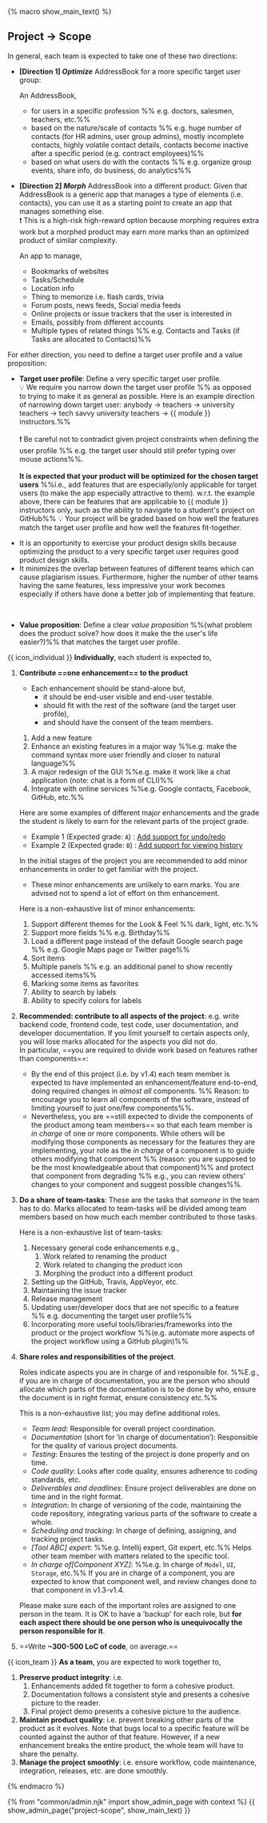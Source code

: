 {% macro show_main_text() %}
<div id="main">

## Project → Scope

<div id="project-direction">
In general, each team is expected to take one of these two directions:

* **[Direction 1]  _Optimize_** AddressBook for a more specific target user group:
   
  <panel header="{{ icon_example }} Examples for the _optimize_ direction" minimized> 
     
  An AddressBook,
     * for users in a specific profession %%&nbsp;e.g. doctors, salesmen, teachers, etc.%%
     * based on the nature/scale of contacts %%&nbsp;e.g. huge number of contacts (for HR admins, user group admins), mostly incomplete contacts, highly volatile contact details, contacts become inactive after a specific period (e.g. contract employees)%%
     * based on what users do with the contacts %%&nbsp;e.g. organize group events, share info, do business, do analytics%%   
     
  </panel><p/>

   
* **[Direction 2] _Morph_** AddressBook into a different product: Given that AddressBook is a generic app that manages a type of elements (i.e. contacts), you can use it as a starting point to create an app that manages something else.<br>
  :exclamation: This is a high-risk high-reward option because morphing requires extra work but a morphed product may earn more marks than an optimized product of similar complexity.
   
  <panel header="{{ icon_example }} Examples for the _morph_ direction" minimized> 
     
  An app to manage, 
  * Bookmarks of websites
  * Tasks/Schedule
  * Location info
  * Thing to memorize i.e. flash cards, trivia
  * Forum posts, news feeds, Social media feeds
  * Online projects or issue trackers that the user is interested in
  * Emails, possibly from different accounts
  * Multiple types of related things %%&nbsp;e.g. Contacts and Tasks (if Tasks are allocated to Contacts)%%
     
  </panel><p/>
   
For either direction, you need to define a target user profile and a value proposition:

* **Target user profile**: Define a very specific target user profile. <br> :bulb: We require you narrow down the target user profile %%&nbsp;as opposed to trying to make it as general as possible. Here is an example direction of narrowing down target user: anybody → teachers → university teachers → tech savvy university teachers → {{ module }} instructors.%%<br><br>
 :exclamation: Be careful not to contradict given project constraints when defining the user profile %%&nbsp;e.g. the target user should still prefer typing over mouse actions%%.<br><br>
  **It is expected that your product will be optimized for the chosen target users** %%i.e., add features that are especially/only applicable for target users (to make the app especially attractive to them). w.r.t. the example above, there can be features that are applicable to {{ module }} instructors only, such as the ability to navigate to a student's project on GitHub%%
 :bulb: Your project will be graded based on how well the features match the target user profile and how well the features fit-together.

<div class="indented-level2">
<panel header="Why the need to narrow down the user profile?" minimized> 
 
* It is an opportunity to exercise your product design skills because optimizing the product to a very specific target user requires good product design skills.
* It minimizes the overlap between features of different teams which can cause plagiarism issues. Furthermore, higher the number of other teams having the same features, less impressive your work becomes especially if others have done a better job of implementing that feature.   
 
</panel>
</div>
<br/>

* **Value proposition**: Define a clear _value proposition_ %%(what problem does the product solve? how does it make the the user's life easier?)%% that matches the target user profile.

</div>
   
<span id="individual-expectations">

{{ icon_individual }} **Individually**, each student is expected to,

1. **Contribute ==one enhancement== to the product**<br>
   * Each enhancement should be stand-alone but,
     * it should be end-user visible and end-user testable.
     * should fit with the rest of the software (and the target user profile),
     * and should have the consent of the team members.
  
   <panel header="{{ icon_example }} Examples of suitable enhancements" minimized>
   
   1. Add a new feature
   1. Enhance an existing features in a major way %%e.g. make the command syntax more user friendly and closer to natural language%%
   1. A major redesign of the GUI %%e.g. make it work like a chat application (note: chat is a form of CLI)%%
   1. Integrate with online services %%e.g. Google contacts, Facebook, GitHub, etc.%%
   
   </panel><p/>
   
   <panel header="{{ icon_example }} Enhancements vs Grade: Examples" minimized> 
   
   Here are some examples of different major enhancements and the grade the student is likely to earn for the relevant parts of the project grade.
   * Example 1 (Expected grade: `A`) : [Add support for undo/redo](https://github.com/se-edu/addressbook-level4/pull/610/files)
   * Example 2 (Expected grade: `B`) : [Add support for viewing history](https://github.com/se-edu/addressbook-level4/pull/440/files)
   
   </panel><p/>

   In the initial stages of the project you are recommended to add minor enhancements in order to get familiar with the project.
   * These minor enhancements are unlikely to earn marks. You are advised not to spend a lot of effort on thm enhancement.
   
   <panel header="{{ icon_example }} Examples of minor enhancements" minimized>
   
   Here is a non-exhaustive list of minor enhancements:
   
   1. Support different themes for the Look & Feel %%&nbsp;dark, light, etc.%%
   1. Support more fields %%&nbsp;e.g. Birthday%%
   1. Load a different page instead of the default Google search page %%&nbsp;e.g. Google Maps page or Twitter page%%
   1. Sort items
   1. Multiple panels %%&nbsp;e.g. an additional panel to show recently accessed items%%
   1. Marking some items as favorites
   1. Ability to search by labels
   1. Ability to specify colors for labels
   
   </panel><p/> 
 
1. **Recommended: contribute to all aspects of the project**: e.g. write backend code, frontend code, test code, user documentation, and developer documentation. If you limit yourself to certain aspects only, you will lose marks allocated for the aspects you did not do.<br>
  In particular, ==you are required to divide work based on features rather than components==:
   * By the end of this project (i.e. by v1.4) each team member is expected to have implemented an enhancement/feature end-to-end, doing required changes in _almost all_ components. %%&nbsp;Reason: to encourage you to learn all components of the software, instead of limiting yourself to just one/few components%%.
   * Nevertheless, you are ==still expected to divide the components of the product among team members== so that each team member is _in charge_ of one or more components. While others will be modifying those components as necessary for the features they are implementing, your role as the _in charge_ of a component is to guide others modifying that component %%&nbsp;(reason: you are supposed to be the most knowledgeable about that component)%% and protect that component from degrading %%&nbsp;e.g., you can review others' changes to your component and suggest possible changes%%.

1. **Do a share of team-tasks**: These are the tasks that _someone_ in the team has to do. Marks allocated to team-tasks will be divided among team members based on how much each member contributed to those tasks.

   <panel header="{{ icon_example }} Examples of team-tasks" minimized>
   
   <span id="example-team-tasks">
   
   Here is a non-exhaustive list of team-tasks:
   
   1. Necessary general code enhancements e.g.,
      1. Work related to renaming the product
      1. Work related to changing the product icon
      1. Morphing the product into a different product
   1. Setting up the GitHub, Travis, AppVeyor, etc.
   1. Maintaining the issue tracker
   1. Release management
   1. Updating user/developer docs that are not specific to a feature %%&nbsp;e.g. documenting the target user profile%%
   1. Incorporating more useful tools/libraries/frameworks into the product or the project workflow %%(e.g. automate more aspects of the project workflow using a GitHub plugin)%%
   
   </span>
   
   </panel><p/>
   
1. **Share roles and responsibilities of the project**.

   <span id="roles">

   Roles indicate aspects you are in charge of and responsible for. %%E.g., if you are in charge of documentation, you are the person who should allocate which parts of the documentation is to be done by who, ensure the document is in right format, ensure consistency etc.%%  
     
   <panel header="{{ icon_example }} Recommended roles and responsibilities" minimized>
   
   This is a non-exhaustive list; you may define additional roles.
   
   * _Team lead_: Responsible for overall project coordination.
   * _Documentation_ (short for ‘in charge of documentation’): Responsible for the quality of various project documents.
   * _Testing_: Ensures the testing of the project is done properly and on time.
   * _Code quality_: Looks after code quality, ensures adherence to coding standards, etc.
   * _Deliverables and deadlines_: Ensure project deliverables are done on time and in the right format.
   * _Integration_: In charge of versioning of the code, maintaining the code repository, integrating various parts of the software to create a whole.
   * _Scheduling and tracking_: In charge of defining, assigning, and tracking project tasks.
   * _[Tool ABC] expert_: %%e.g. Intellij expert, Git expert, etc.%% Helps other team member with matters related to the specific tool.
   * _In charge of[Component XYZ]_: %%e.g. In charge of `Model`, `UI`, `Storage`, etc.%% If you are in charge of a component, you are expected to know that component well, and review changes done to that component in v1.3-v1.4.
   
   </panel>
   <p/>
   
   Please make sure each of the important roles are assigned to one person in the team. It is OK to have a 'backup' for each role, but **for each aspect there should be one person who is unequivocally the person responsible for it**.
   </span>

1. ==Write **~300-500 LoC of code**, on average.==

</span>
<span id="team-expectations">

{{ icon_team }} **As a team**, you are expected to work together to,

1. **Preserve product integrity**: i.e.
   1. Enhancements added fit together to form a cohesive product.
   1. Documentation follows a consistent style and presents a cohesive picture to the reader.
   1. Final project demo presents a cohesive picture to the audience.
1. **Maintain product quality**: i.e. prevent breaking other parts of the product as it evolves. Note that bugs local to a specific feature will be counted against the author of that feature. However, if a new enhancement breaks the entire product, the whole team will have to share the penalty.
1. **Manage the project smoothly**: i.e. ensure workflow, code maintenance, integration, releases, etc. are done smoothly.

</span>


</div>
{% endmacro %}

{% from "common/admin.njk" import show_admin_page with context %}
{{ show_admin_page("project-scope", show_main_text) }}